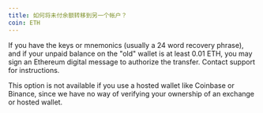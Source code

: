 ```yaml
---
title: 如何将未付余额转移到另一个帐户？
coin: ETH
---
```


If you have the keys or mnemonics (usually a 24 word recovery phrase), and if your unpaid balance on the "old" wallet is at least 0.01 ETH, you may sign an Ethereum digital message to authorize the transfer. Contact support for instructions.

This option is not available if you use a hosted wallet like Coinbase or Binance, since we have no way of verifying your ownership of an exchange or hosted wallet.
